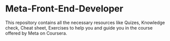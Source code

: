 # Meta-Front-End-Developer
This repository contains all the necessary resources like Quizes, Knowledge check, Cheat sheet, Exercises to help you and guide you in the course offered by Meta on Coursera.
